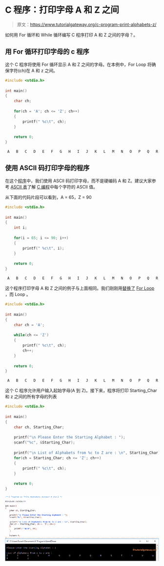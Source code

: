 # C 程序：打印字母 A 和 Z 之间

> 原文：<https://www.tutorialgateway.org/c-program-print-alphabets-z/>

如何用 For 循环和 While 循环编写 C 程序打印 A 和 Z 之间的字母？。

## 用 For 循环打印字母的 c 程序

这个 C 程序将使用 For 循环显示 A 和 Z 之间的字母。在本例中，For Loop 将确保字符(ch)在 A 和 z 之间。

```c
#include <stdio.h>

int main()
{
  	char ch;

  	for(ch = 'A'; ch <= 'Z'; ch++)
  	{
  		printf(" %c\t", ch);	
	}

  	return 0;
}
```

```c
 A	 B	 C	 D	 E	 F	 G	 H	 I	 J	 K	 L	 M	 N	 O	 P	 Q	 R	 S	 T	 U	 V	 W	 X	 Y	 Z 
```

## 使用 ASCII 码打印字母的程序

在这个[程序](https://www.tutorialgateway.org/c-programming-examples/)中，我们使用 ASCII 码打印字母，而不是硬编码 A 和 Z。建议大家参考 [ASCII 表](https://www.tutorialgateway.org/ascii-table/)了解 [C 编程](https://www.tutorialgateway.org/c-programming/)中每个字符的 ASCII 值。

从下面的代码片段可以看到，A = 65，Z = 90

```c
#include <stdio.h>

int main()
{
  	int i;

  	for(i = 65; i <= 90; i++)
  	{
  		printf(" %c\t", i);	
	}

  	return 0;
}
```

```c
 A	 B	 C	 D	 E	 F	 G	 H	 I	 J	 K	 L	 M	 N	 O	 P	 Q	 R	 S	 T	 U	 V	 W	 X	 Y	 Z 
```

这个程序打印字母 A 和 Z 之间的例子与上面相同。我们刚刚用[替换了](https://www.tutorialgateway.org/while-loop-in-c/) [For Loop](https://www.tutorialgateway.org/for-loop-in-c-programming/) ，而 Loop 。

```c
#include <stdio.h>

int main()
{
  	char ch = 'A';

  	while(ch <= 'Z')
  	{
  		printf(" %c\t", ch);
		ch++;	
	}

  	return 0;
}
```

```c
 A	 B	 C	 D	 E	 F	 G	 H	 I	 J	 K	 L	 M	 N	 O	 P	 Q	 R	 S	 T	 U	 V	 W	 X	 Y	 Z 
```

这个 C 程序允许用户输入起始字母(A 到 Z)。接下来，程序将打印 Starting_Char 和 z 之间的所有字母的列表

```c
#include <stdio.h>

int main()
{
  	char ch, Starting_Char;

  	printf("\n Please Enter the Starting Alphabet : ");
  	scanf("%c", &Starting_Char);

	printf("\n List of Alphabets from %c to Z are : \n", Starting_Char);  
  	for(ch = Starting_Char; ch <= 'Z'; ch++)
  	{
  		printf(" %c\t", ch);	
	}

  	return 0;
}
```

![C Program to Print Alphabets between A and Z 4](img/5ab60adbd17cfb4ce702c7a8e5dabd31.png)
